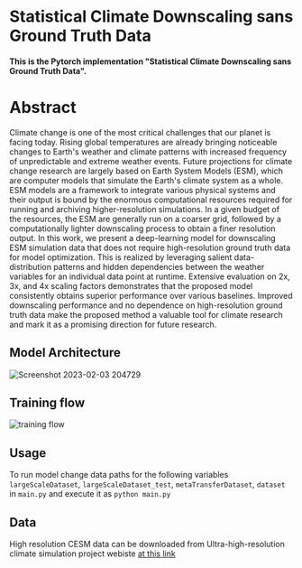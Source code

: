 # Statistical Climate Downscaling sans Ground Truth Data

#### This is the Pytorch implementation "Statistical Climate Downscaling sans Ground Truth Data".

# Abstract

Climate change is one of the most critical challenges that our planet is facing today. Rising global temperatures are already bringing noticeable changes to Earth's weather and climate patterns with increased frequency of unpredictable and extreme weather events. Future projections for climate change research are largely based on Earth System Models (ESM), which are computer models that simulate the Earth's climate system as a whole. ESM models are a framework to integrate various physical systems and their output is bound by the enormous computational resources required for running and archiving higher-resolution simulations. In a given budget of the resources, the ESM are generally run on a coarser grid, followed by a computationally lighter downscaling process to obtain a finer resolution output. In this work, we present a deep-learning model for downscaling ESM simulation data that does not require high-resolution ground truth data for model optimization. This is realized by leveraging salient data-distribution patterns and hidden dependencies between the weather variables for an individual data point at runtime. Extensive evaluation on 2x, 3x, and 4x scaling factors demonstrates that the proposed model consistently obtains superior performance over various baselines. Improved downscaling performance and no dependence on high-resolution ground truth data make the proposed method a valuable tool for climate research and mark it as a promising direction for future research.

## Model Architecture
![Screenshot 2023-02-03 204729](https://user-images.githubusercontent.com/62580782/216596023-2af5174b-571d-4bd2-9d1e-614e9180f676.jpg)

## Training flow
![training flow](https://user-images.githubusercontent.com/62580782/216606551-ab89b043-99f0-4a81-926b-63db8dca26ad.jpg)


## Usage
To run model change data paths for the following variables `largeScaleDataset`, `largeScaleDataset_test`, `metaTransferDataset`, `dataset` in `main.py` and execute it as `python main.py`

## Data

High resolution CESM data can be downloaded from Ultra-high-resolution climate simulation project webiste [at this link](http://climatedata.ibs.re.kr/data/cesm-hires)
